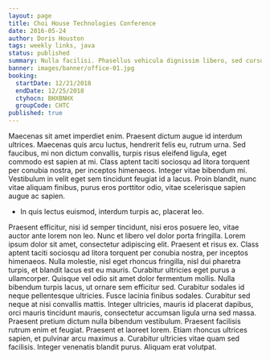 ```yaml
---
layout: page
title: Choi House Technologies Conference
date: 2016-05-24
author: Doris Houston
tags: weekly links, java
status: published
summary: Nulla facilisi. Phasellus vehicula dignissim libero, sed cursus massa varius.
banner: images/banner/office-01.jpg
booking:
  startDate: 12/21/2018
  endDate: 12/25/2018
  ctyhocn: BHXBNHX
  groupCode: CHTC
published: true
---
```

Maecenas sit amet imperdiet enim. Praesent dictum augue id interdum ultrices. Maecenas quis arcu luctus, hendrerit felis eu, rutrum urna. Sed faucibus, mi non dictum convallis, turpis risus eleifend ligula, eget commodo est sapien at mi. Class aptent taciti sociosqu ad litora torquent per conubia nostra, per inceptos himenaeos. Integer vitae bibendum mi. Vestibulum in velit eget sem tincidunt feugiat id a lacus. Proin blandit, nunc vitae aliquam finibus, purus eros porttitor odio, vitae scelerisque sapien augue ac sapien.

* In quis lectus euismod, interdum turpis ac, placerat leo.

Praesent efficitur, nisi id semper tincidunt, nisi eros posuere leo, vitae auctor ante lorem non leo. Nunc et libero vel dolor porta fringilla. Lorem ipsum dolor sit amet, consectetur adipiscing elit. Praesent et risus ex. Class aptent taciti sociosqu ad litora torquent per conubia nostra, per inceptos himenaeos. Nulla molestie, nisl eget rhoncus fringilla, nisl dui pharetra turpis, et blandit lacus est eu mauris. Curabitur ultricies eget purus a ullamcorper. Quisque vel odio sit amet dolor fermentum mollis. Nulla bibendum turpis lacus, ut ornare sem efficitur sed. Curabitur sodales id neque pellentesque ultricies. Fusce lacinia finibus sodales.
Curabitur sed neque at nisi convallis mattis. Integer ultricies, mauris id placerat dapibus, orci mauris tincidunt mauris, consectetur accumsan ligula urna sed massa. Praesent pretium dictum nulla bibendum vestibulum. Praesent facilisis rutrum enim et feugiat. Praesent et laoreet lorem. Etiam rhoncus ultrices sapien, et pulvinar arcu maximus a. Curabitur ultricies vitae quam sed facilisis. Integer venenatis blandit purus. Aliquam erat volutpat.
